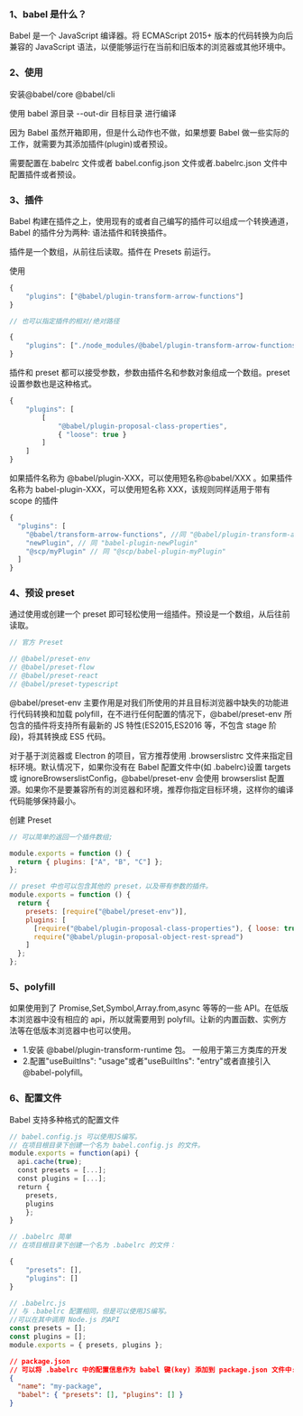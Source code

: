 ### 1、babel 是什么？

Babel 是一个 JavaScript 编译器。将 ECMAScript 2015+ 版本的代码转换为向后兼容的 JavaScript 语法，以便能够运行在当前和旧版本的浏览器或其他环境中。

### 2、使用

安装@babel/core @babel/cli

使用 babel 源目录 --out-dir 目标目录 进行编译

因为 Babel 虽然开箱即用，但是什么动作也不做，如果想要 Babel 做一些实际的工作，就需要为其添加插件(plugin)或者预设。

需要配置在.babelrc 文件或者 babel.config.json 文件或者.babelrc.json 文件中配置插件或者预设。

### 3、插件

Babel 构建在插件之上，使用现有的或者自己编写的插件可以组成一个转换通道，Babel 的插件分为两种: 语法插件和转换插件。

插件是一个数组，从前往后读取。插件在 Presets 前运行。

使用

```js
{
    "plugins": ["@babel/plugin-transform-arrow-functions"]
}

// 也可以指定插件的相对/绝对路径

{
    "plugins": ["./node_modules/@babel/plugin-transform-arrow-functions"]
}

```

插件和 preset 都可以接受参数，参数由插件名和参数对象组成一个数组。preset 设置参数也是这种格式。

```js
{
    "plugins": [
        [
            "@babel/plugin-proposal-class-properties",
            { "loose": true }
        ]
    ]
}
```

如果插件名称为 @babel/plugin-XXX，可以使用短名称@babel/XXX 。如果插件名称为 babel-plugin-XXX，可以使用短名称 XXX，该规则同样适用于带有 scope 的插件

```js
{    
  "plugins": [       
    "@babel/transform-arrow-functions", //同 "@babel/plugin-transform-arrow-functions" 
    "newPlugin", // 同 "babel-plugin-newPlugin"        
    "@scp/myPlugin" // 同 "@scp/babel-plugin-myPlugin"  
  ]
}
```

### 4、预设 preset

通过使用或创建一个 preset 即可轻松使用一组插件。预设是一个数组，从后往前读取。

```js
// 官方 Preset

// @babel/preset-env
// @babel/preset-flow
// @babel/preset-react
// @babel/preset-typescript
```

@babel/preset-env 主要作用是对我们所使用的并且目标浏览器中缺失的功能进行代码转换和加载 polyfill，在不进行任何配置的情况下，@babel/preset-env 所包含的插件将支持所有最新的 JS 特性(ES2015,ES2016 等，不包含 stage 阶段)，将其转换成 ES5 代码。

对于基于浏览器或 Electron 的项目，官方推荐使用 .browserslistrc 文件来指定目标环境。默认情况下，如果你没有在 Babel 配置文件中(如 .babelrc)设置 targets 或 ignoreBrowserslistConfig，@babel/preset-env 会使用 browserslist 配置源。如果你不是要兼容所有的浏览器和环境，推荐你指定目标环境，这样你的编译代码能够保持最小。

创建 Preset

```js
// 可以简单的返回一个插件数组;

module.exports = function () {
  return { plugins: ["A", "B", "C"] };
};

// preset 中也可以包含其他的 preset，以及带有参数的插件。
module.exports = function () {
  return {
    presets: [require("@babel/preset-env")],
    plugins: [
      [require("@babel/plugin-proposal-class-properties"), { loose: true }],
      require("@babel/plugin-proposal-object-rest-spread")
    ]
  };
};
```

### 5、polyfill

如果使用到了 Promise,Set,Symbol,Array.from,async 等等的一些 API。在低版本浏览器中没有相应的 api，所以就需要用到 polyfill。让新的内置函数、实例方法等在低版本浏览器中也可以使用。

- 1.安装 @babel/plugin-transform-runtime 包。 一般用于第三方类库的开发
- 2.配置"useBuiltIns": "usage"或者"useBuiltIns": "entry"或者直接引入 @babel-polyfill。

### 6、配置文件

Babel 支持多种格式的配置文件

```js
// babel.config.js 可以使用JS编写。
// 在项目根目录下创建一个名为 babel.config.js 的文件。
module.exports = function(api) {    
  api.cache(true);    
  const presets = [...];    
  const plugins = [...];    
  return {        
    presets,        
    plugins    
    };
} 
```

```js
// .babelrc 简单
// 在项目根目录下创建一个名为 .babelrc 的文件：

{
    "presets": [],
    "plugins": []
}
```

```js
// .babelrc.js
// 与 .babelrc 配置相同，但是可以使用JS编写。
//可以在其中调用 Node.js 的API
const presets = [];
const plugins = [];
module.exports = { presets, plugins };
```

```json
// package.json
// 可以将 .babelrc 中的配置信息作为 babel 键(key) 添加到 package.json 文件中:
{
  "name": "my-package",
  "babel": { "presets": [], "plugins": [] }
}
```
